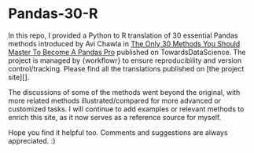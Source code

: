 # Pandas-30-R

In this repo, I provided a Python to R translation of 30 essential Pandas methods introduced by Avi Chawla in [The Only 30 Methods You Should Master To Become A Pandas Pro][] published on TowardsDataScience. The project is managed by {workflowr} to ensure reproducibility and version control/tracking. Please find all the translations published on [the project site][]. 

The discussions of some of the methods went beyond the original, with more related methods illustrated/compared for more advanced or customized tasks. I will continue to add examples or relevant methods to enrich this site, as it now serves as a reference source for myself.  

Hope you find it helpful too. Comments and suggestions are always appreciated. :)

[The Only 30 Methods You Should Master To Become A Pandas Pro]: https://towardsdatascience.com/the-only-30-methods-you-should-master-to-become-a-pandas-pro-749795084bb2
[the project site here]: https://menawang.github.io/Pandas-30-R/index.html

